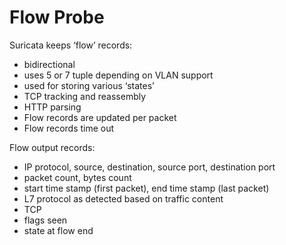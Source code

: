 # Flow Probe

Suricata keeps ‘flow’ records:

* bidirectional
* uses 5 or 7 tuple depending on VLAN support
* used for storing various ‘states’
* TCP tracking and reassembly
 * HTTP parsing
* Flow records are updated per packet
* Flow records time out

Flow output records:

* IP protocol, source, destination, source port, destination port
* packet count, bytes count
* start time stamp (first packet), end time stamp (last packet)
* L7 protocol as detected based on traffic content
* TCP
 * flags seen
 * state at flow end
